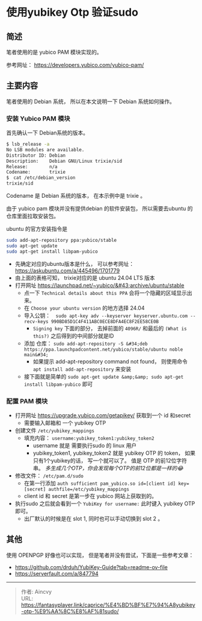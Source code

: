# 使用yubikey Otp 验证sudo



## 简述

笔者使用的是 yubico PAM 模块实现的。 

参考网址： https://developers.yubico.com/yubico-pam/

## 主要内容

笔者使用的 Debian 系统， 所以在本文说明一下 Debian 系统如何操作。 

### 安装 Yubico PAM 模块

首先确认一下 Debian系统的版本。 

```bash
$ lsb_release -a
No LSB modules are available.
Distributor ID: Debian
Description:    Debian GNU/Linux trixie/sid
Release:        n/a
Codename:       trixie
$　cat /etc/debian_version
trixie/sid
```

Codename 是 Debian 系统的版本， 在本示例中是 trixie 。

由于 yubico pam 模块并没有提供debian 的软件安装包， 所以需要去ubuntu 的仓库里面拉取安装包。

ubuntu 的官方安装指令是 
```bash
sudo add-apt-repository ppa:yubico/stable
sudo apt-get update
sudo apt-get install libpam-yubico
```

- 先确定对应的ubuntu版本是什么， 可以参考网址：　https://askubuntu.com/a/445496/1701779
- 由上面的表格可知， trixie对应的是 ubuntu 24.04 LTS  版本
- 打开网址  https://launchpad.net/~yubico/&#43;archive/ubuntu/stable
  - 点一下 `Technical details about this PPA`    会将一个隐藏的区域显示出来。
  - 在 `Choose your ubuntu version` 的地方选择 24.04  
  - 导入公钥：　`sudo apt-key adv --keyserver keyserver.ubuntu.com --recv-keys 990BD85D1C4F411ABC0ECE8DFA4EC8F2EE58CE0B`
    - `Signing key` 下面的部分， 去掉前面的 `4096R/` 和最后的 `(What is this?)` 之后得到的中间部分就是ID
  - 添加 仓库：  `sudo add-apt-repository -S &#34;deb https://ppa.launchpadcontent.net/yubico/stable/ubuntu noble main&#34;`
    - 如果提示 add-apt-repository command not found， 则使用命令 `apt install add-apt-repository` 来安装
  - 接下面就是简单的 `sudo apt-get update &amp;&amp; sudo apt-get install libpam-yubico` 即可

### 配置 PAM 模块

- 打开网址 https://upgrade.yubico.com/getapikey/  获取到一个 id 和secret 
  - 需要输入邮箱和 一个 yubikey OTP 
- 创建文件 `/etc/yubikey_mappings`
  - 填充内容：  `username:yubikey_token1:yubikey_token2`
    - username 就是 需要执行sudo 的 linux 用户
    - yubikey_token1, yubikey_token2 就是 yubikey OTP 的 token， 如果只有1个yubikey的话， 写一个就可以了。 值是 OTP 的前12位字符串。  *多生成几个OTP，你会发现每个OTP的前12位都是一样的:joy:*
- 修改文件： `/etc/pam.d/sudo`
  - 在第一行添加 `auth sufficient pam_yubico.so id=[client id] key=[secret] authfile=/etc/yubikey_mappings`
  - client id 和 secret 是第一步在 yubico 网站上获取到的。 
- 执行sudo 之后就会看到一个 `YubiKey for username:`  此时键入 yubikey OTP 即可。  
  - 出厂默认的时候是在 slot 1, 同时也可以手动切换到 slot 2 。

## 其他

使用 OPENPGP 好像也可以实现， 但是笔者并没有尝试，下面是一些参考文章： 
- https://github.com/drduh/YubiKey-Guide?tab=readme-ov-file
- https://serverfault.com/a/847794


---

> 作者: Aincvy  
> URL: https://fantasyplayer.link/caprice/%E4%BD%BF%E7%94%A8yubikey-otp-%E9%AA%8C%E8%AF%81sudo/  

